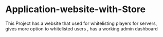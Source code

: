# Application-website-with-Store
This Project has a website that used for whitelisting players for servers, gives more option to whitelisted users , has a working admin dashboard
